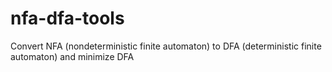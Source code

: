 # nfa-dfa-tools
Convert NFA (nondeterministic finite automaton) to DFA (deterministic finite automaton) and minimize DFA
